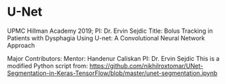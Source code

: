 # U-Net
UPMC Hillman Academy 2019; PI: Dr. Ervin Sejdic
Title: Bolus Tracking in Patients with Dysphagia Using U-net: A Convolutional Neural Network Approach

Major Contributors: Mentor: Handenur Caliskan 
                    PI: Dr. Ervin Sejdic
                    This is a modified Python script from: https://github.com/nikhilroxtomar/UNet-Segmentation-in-Keras-TensorFlow/blob/master/unet-segmentation.ipynb
